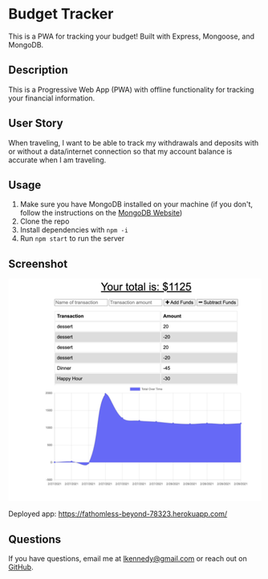 # Budget Tracker  

This is a PWA for tracking your budget! Built with Express, Mongoose, and MongoDB.



## Description
This is a Progressive Web App (PWA) with offline functionality for tracking your financial information.

## User Story
When traveling, I want to be able to track my withdrawals and deposits with or without a data/internet connection so that my account balance is accurate when I am traveling.

## Usage
1. Make sure you have MongoDB installed on your machine (if you don't, follow the instructions on the [MongoDB Website](https://docs.mongodb.com/manual/installation/))
2. Clone the repo
3. Install dependencies with `npm -i`
4. Run `npm start` to run the server 


## Screenshot
![Screenshot of Budget-Tracker](/public/icons/screenshot.png)

Deployed app: https://fathomless-beyond-78323.herokuapp.com/


## Questions
If you have questions, email me at [lkennedy@gmail.com](mailto:lkennedy@gmail.com) or reach out on [GitHub](https://github.com/Lydia-tech).